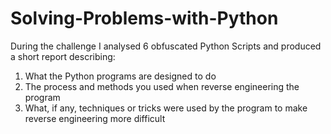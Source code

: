 # Solving-Problems-with-Python
During the challenge I analysed 6 obfuscated Python Scripts and produced a short report describing:
1. What the Python programs are designed to do
2. The process and methods you used when reverse engineering the program
3. What, if any, techniques or tricks were used by the program to make reverse engineering more difficult

